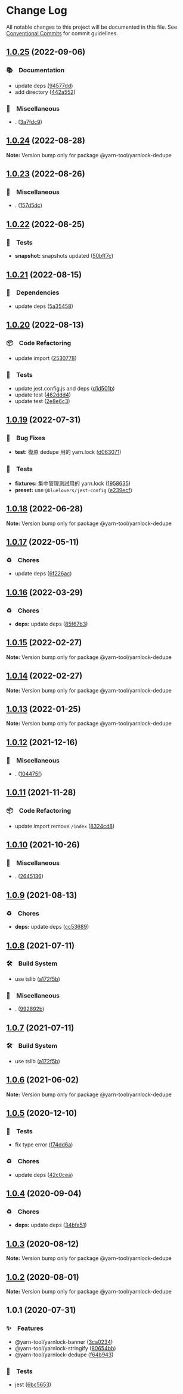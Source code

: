 # Change Log

All notable changes to this project will be documented in this file.
See [Conventional Commits](https://conventionalcommits.org) for commit guidelines.

## [1.0.25](https://github.com/bluelovers/ws-yarn-workspaces/compare/@yarn-tool/yarnlock-dedupe@1.0.24...@yarn-tool/yarnlock-dedupe@1.0.25) (2022-09-06)



### 📚　Documentation

* update deps ([94577dd](https://github.com/bluelovers/ws-yarn-workspaces/commit/94577dd1dcf59585177b59ecf1e7e289a3b87758))
* add directory ([442a552](https://github.com/bluelovers/ws-yarn-workspaces/commit/442a55232619f7fe2b9bad6f8eccfffc4f8f47d2))


### 🔖　Miscellaneous

* . ([3a7fdc9](https://github.com/bluelovers/ws-yarn-workspaces/commit/3a7fdc924ada93b1d0ac0160f8d77e46ff060588))



## [1.0.24](https://github.com/bluelovers/ws-yarn-workspaces/compare/@yarn-tool/yarnlock-dedupe@1.0.23...@yarn-tool/yarnlock-dedupe@1.0.24) (2022-08-28)

**Note:** Version bump only for package @yarn-tool/yarnlock-dedupe





## [1.0.23](https://github.com/bluelovers/ws-yarn-workspaces/compare/@yarn-tool/yarnlock-dedupe@1.0.22...@yarn-tool/yarnlock-dedupe@1.0.23) (2022-08-26)



### 🔖　Miscellaneous

* . ([157d5dc](https://github.com/bluelovers/ws-yarn-workspaces/commit/157d5dc8959261d9326f6e633987182898ae9670))



## [1.0.22](https://github.com/bluelovers/ws-yarn-workspaces/compare/@yarn-tool/yarnlock-dedupe@1.0.21...@yarn-tool/yarnlock-dedupe@1.0.22) (2022-08-25)



### 🚨　Tests

* **snapshot:** snapshots updated ([50bff7c](https://github.com/bluelovers/ws-yarn-workspaces/commit/50bff7c13e1b01eb551c9b2252cfe3d971da8db8))



## [1.0.21](https://github.com/bluelovers/ws-yarn-workspaces/compare/@yarn-tool/yarnlock-dedupe@1.0.20...@yarn-tool/yarnlock-dedupe@1.0.21) (2022-08-15)


### 📌　Dependencies

* update deps ([5a35458](https://github.com/bluelovers/ws-yarn-workspaces/commit/5a35458db5aa8605b69228614a217363fb40aef3))





## [1.0.20](https://github.com/bluelovers/ws-yarn-workspaces/compare/@yarn-tool/yarnlock-dedupe@1.0.19...@yarn-tool/yarnlock-dedupe@1.0.20) (2022-08-13)


### 📦　Code Refactoring

* update import ([2530778](https://github.com/bluelovers/ws-yarn-workspaces/commit/2530778656f1374237e01dedcbbd6d14902a4f5a))


### 🚨　Tests

* update jest.config.js and deps ([d1d501b](https://github.com/bluelovers/ws-yarn-workspaces/commit/d1d501ba059130bd8f90e6eaa266084110698011))
* update test ([462ddd4](https://github.com/bluelovers/ws-yarn-workspaces/commit/462ddd4eae2c0dbd7aebc692ee8b4745e2d0b203))
* update test ([2e8e6c3](https://github.com/bluelovers/ws-yarn-workspaces/commit/2e8e6c301a3200b78355b4b9642797b9500527e9))





## [1.0.19](https://github.com/bluelovers/ws-yarn-workspaces/compare/@yarn-tool/yarnlock-dedupe@1.0.18...@yarn-tool/yarnlock-dedupe@1.0.19) (2022-07-31)


### 🐛　Bug Fixes

* **test:** 復原 dedupe 用的 yarn.lock ([d063071](https://github.com/bluelovers/ws-yarn-workspaces/commit/d063071b95993f00e38c168871d2dbdcdd02c8a8))


### 🚨　Tests

* **fixtures:** 集中管理測試用的 yarn.lock ([1958635](https://github.com/bluelovers/ws-yarn-workspaces/commit/1958635c223e22ed10a00a3bfa94166991e6d891))
* **preset:** use `@bluelovers/jest-config` ([e239ecf](https://github.com/bluelovers/ws-yarn-workspaces/commit/e239ecf606d82930c6036ec1241bf3b4a1095423))





## [1.0.18](https://github.com/bluelovers/ws-yarn-workspaces/compare/@yarn-tool/yarnlock-dedupe@1.0.17...@yarn-tool/yarnlock-dedupe@1.0.18) (2022-06-28)

**Note:** Version bump only for package @yarn-tool/yarnlock-dedupe





## [1.0.17](https://github.com/bluelovers/ws-yarn-workspaces/compare/@yarn-tool/yarnlock-dedupe@1.0.16...@yarn-tool/yarnlock-dedupe@1.0.17) (2022-05-11)


### ♻️　Chores

* update deps ([6f226ac](https://github.com/bluelovers/ws-yarn-workspaces/commit/6f226acfd22f0b213eaa8a84886f8391284b1fcf))





## [1.0.16](https://github.com/bluelovers/ws-yarn-workspaces/compare/@yarn-tool/yarnlock-dedupe@1.0.15...@yarn-tool/yarnlock-dedupe@1.0.16) (2022-03-29)


### ♻️　Chores

* **deps:** update deps ([85f67b3](https://github.com/bluelovers/ws-yarn-workspaces/commit/85f67b37aa63c7284541c12bc54519ae2b9c98ac))





## [1.0.15](https://github.com/bluelovers/ws-yarn-workspaces/compare/@yarn-tool/yarnlock-dedupe@1.0.13...@yarn-tool/yarnlock-dedupe@1.0.15) (2022-02-27)

**Note:** Version bump only for package @yarn-tool/yarnlock-dedupe





## [1.0.14](https://github.com/bluelovers/ws-yarn-workspaces/compare/@yarn-tool/yarnlock-dedupe@1.0.13...@yarn-tool/yarnlock-dedupe@1.0.14) (2022-02-27)

**Note:** Version bump only for package @yarn-tool/yarnlock-dedupe





## [1.0.13](https://github.com/bluelovers/ws-yarn-workspaces/compare/@yarn-tool/yarnlock-dedupe@1.0.12...@yarn-tool/yarnlock-dedupe@1.0.13) (2022-01-25)

**Note:** Version bump only for package @yarn-tool/yarnlock-dedupe





## [1.0.12](https://github.com/bluelovers/ws-yarn-workspaces/compare/@yarn-tool/yarnlock-dedupe@1.0.11...@yarn-tool/yarnlock-dedupe@1.0.12) (2021-12-16)


### 🔖　Miscellaneous

* . ([104475f](https://github.com/bluelovers/ws-yarn-workspaces/commit/104475f2baa62e53dcc4cd6f3fb3a425cba1c88d))





## [1.0.11](https://github.com/bluelovers/ws-yarn-workspaces/compare/@yarn-tool/yarnlock-dedupe@1.0.10...@yarn-tool/yarnlock-dedupe@1.0.11) (2021-11-28)


### 📦　Code Refactoring

* update import remove `/index` ([8324cd8](https://github.com/bluelovers/ws-yarn-workspaces/commit/8324cd8cbbc9b63bf8659058659da9cff44e87be))





## [1.0.10](https://github.com/bluelovers/ws-yarn-workspaces/compare/@yarn-tool/yarnlock-dedupe@1.0.9...@yarn-tool/yarnlock-dedupe@1.0.10) (2021-10-26)


### 🔖　Miscellaneous

* . ([2645136](https://github.com/bluelovers/ws-yarn-workspaces/commit/26451367616c6a2ced44d1d06e1116f750ed8cdf))





## [1.0.9](https://github.com/bluelovers/ws-yarn-workspaces/compare/@yarn-tool/yarnlock-dedupe@1.0.8...@yarn-tool/yarnlock-dedupe@1.0.9) (2021-08-13)


### ♻️　Chores

* **deps:** update deps ([cc53689](https://github.com/bluelovers/ws-yarn-workspaces/commit/cc53689dadd1334672807d4737c0e6400b15aba0))





## [1.0.8](https://github.com/bluelovers/ws-yarn-workspaces/compare/@yarn-tool/yarnlock-dedupe@1.0.6...@yarn-tool/yarnlock-dedupe@1.0.8) (2021-07-11)


### 🛠　Build System

* use tslib ([a172f5b](https://github.com/bluelovers/ws-yarn-workspaces/commit/a172f5b85b6b74256ebc8707435e0756adfd533a))


### 🔖　Miscellaneous

* . ([992892b](https://github.com/bluelovers/ws-yarn-workspaces/commit/992892bbf110cad2a8ee559521fc64506700e228))





## [1.0.7](https://github.com/bluelovers/ws-yarn-workspaces/compare/@yarn-tool/yarnlock-dedupe@1.0.6...@yarn-tool/yarnlock-dedupe@1.0.7) (2021-07-11)


### 🛠　Build System

* use tslib ([a172f5b](https://github.com/bluelovers/ws-yarn-workspaces/commit/a172f5b85b6b74256ebc8707435e0756adfd533a))





## [1.0.6](https://github.com/bluelovers/ws-yarn-workspaces/compare/@yarn-tool/yarnlock-dedupe@1.0.5...@yarn-tool/yarnlock-dedupe@1.0.6) (2021-06-02)

**Note:** Version bump only for package @yarn-tool/yarnlock-dedupe





## [1.0.5](https://github.com/bluelovers/ws-yarn-workspaces/compare/@yarn-tool/yarnlock-dedupe@1.0.4...@yarn-tool/yarnlock-dedupe@1.0.5) (2020-12-10)


### 🚨　Tests

* fix type error ([f74dd6a](https://github.com/bluelovers/ws-yarn-workspaces/commit/f74dd6a453e86b867bdaa252f116ff69a325acd6))


### ♻️　Chores

* update deps ([42c0cea](https://github.com/bluelovers/ws-yarn-workspaces/commit/42c0cea71062526ba664c8b5cf0888c0d15a1359))





## [1.0.4](https://github.com/bluelovers/ws-yarn-workspaces/compare/@yarn-tool/yarnlock-dedupe@1.0.3...@yarn-tool/yarnlock-dedupe@1.0.4) (2020-09-04)


### ♻️　Chores

* **deps:** update deps ([34bfa51](https://github.com/bluelovers/ws-yarn-workspaces/commit/34bfa51ebe13e7d6b9289001c16cf3cfb33d477d))





## [1.0.3](https://github.com/bluelovers/ws-yarn-workspaces/compare/@yarn-tool/yarnlock-dedupe@1.0.2...@yarn-tool/yarnlock-dedupe@1.0.3) (2020-08-12)

**Note:** Version bump only for package @yarn-tool/yarnlock-dedupe





## [1.0.2](https://github.com/bluelovers/ws-yarn-workspaces/compare/@yarn-tool/yarnlock-dedupe@1.0.1...@yarn-tool/yarnlock-dedupe@1.0.2) (2020-08-01)

**Note:** Version bump only for package @yarn-tool/yarnlock-dedupe





## 1.0.1 (2020-07-31)


### ✨　Features

* @yarn-tool/yarnlock-banner ([3ca0234](https://github.com/bluelovers/ws-yarn-workspaces/commit/3ca02346a0916a8d0b90aed6b7087d5adfc02009))
* @yarn-tool/yarnlock-stringify ([80654bb](https://github.com/bluelovers/ws-yarn-workspaces/commit/80654bb5aeb821301121ecf74792b89a77f86d23))
* @yarn-tool/yarnlock-dedupe ([f64b943](https://github.com/bluelovers/ws-yarn-workspaces/commit/f64b943433352564f7e0b038fa29101bf3bb5fa3))


### 🚨　Tests

* jest ([6bc5653](https://github.com/bluelovers/ws-yarn-workspaces/commit/6bc565375184b126ab1a413172bb30430041b10b))
